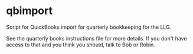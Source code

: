 qbimport
========

Script for QuickBooks import for quarterly bookkeeping for the LLG.

See the quarterly books instructions file for more details.  If you
don't have access to that and you think you should, talk to Bob or
Robin.
